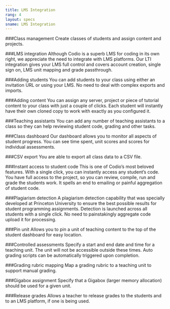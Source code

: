 ```yaml
---
title: LMS Integration
rang: 4
layout: specs
sname: LMS Integration
---
```

###Class management
Create classes of students and assign content and projects.

###LMS integration
Although Codio is a superb LMS for coding in its own right, we appreciate the need to integrate with LMS platforms. Our LTI integration gives your LMS full control and covers account creation, single sign on, LMS unit mapping and grade passthrough.

###Adding students
You can add students to your class using either an invitation URL or using your LMS. No need to deal with complex exports and imports.

###Adding content
You can assign any server, project or piece of tutorial content to your class with just a couple of clicks. Each student will instantly have their own cloned copy to work with exactly as you configured it.

###Teaching assistants
You can add any number of teaching assistants to a class so they can help reviewing student code, grading and other tasks.

###Class dashboard
Our dashboard allows you to monitor all aspects of student progress. You can see time spent, unit scores and scores for individual assessments.

###CSV export
You are able to export all class data to a CSV file.

###Instant access to student code
This is one of Codio’s most beloved features. With a single click, you can instantly access any student’s code. You have full access to the project, so you can review, compile, run and grade the students work. It spells an end to emailing or painful aggregation of student code.

###Plagiarism detection
A plagiarism detection capability that was specially developed at Princeton University to ensure the best possible results for student programming assignments. Detection is launched across all students with a single click. No need to painstakingly aggregate code upload it for processing.

###Pin unit
Allows you to pin a unit of teaching content to the top of the student dashboard for easy location.

###Controlled assessments
Specify a start and end date and time for a teaching unit. The unit will not be accessible outside these times. Auto grading scripts can be automatically triggered upon completion.

###Grading rubric mapping
Map a grading rubric to a teaching unit to support manual grading.

###Gigabox assignment
Specify that a Gigabox (larger memory allocation) should be used for a given unit.

###Release grades
Allows a teacher to release grades to the students and to an LMS platform, if one is being used.
